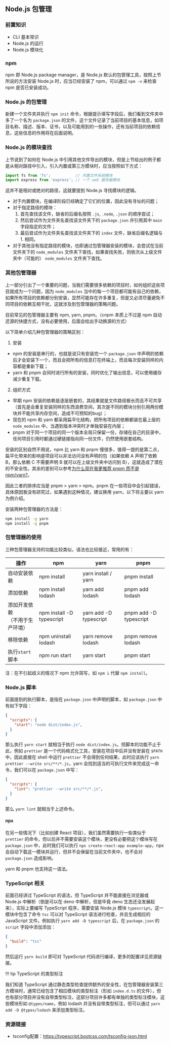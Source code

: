 ## Node.js 包管理

### 前置知识

- CLI 基本常识
- Node.js 的运行
- Node.js 模块化

### npm

npm 即 Node.js package manager，是 Node.js 默认的包管理工具，按照上节所说的方法安装 Node.js 时，应当已经安装了 npm，可以通过 `npm -v` 来检查 npm 是否已安装成功。

### Node.js 的包管理

新建一个文件夹并执行 `npm init` 命令，根据提示填写字段后，我们看到文件夹中多了一个名为 `package.json` 的文件，这个文件记录了当前项目的基本信息，如项目名称、描述、版本、证书，以及可能用到的一些操作，还有当前项目的依赖信息，这些信息的作用将在后面说明。

### Node.js 的模块查找

上节说到了如何在 Node.js 中引用其他文件导出的模块，但是上节给出的例子都是从相对路径中引入，引入内置或第三方模块时，应当按照如下方式：

```javascript
import fs from 'fs';           // 内置文件系统模块
import express from 'express'; // 一个 web 服务器模块
```

这并不是相对或绝对的路径，这就要提到 Node.js 寻找模块的逻辑。

- 对于内置模块，在编译阶段已经确定了它们的位置，因此没有寻址的问题；
- 对于指定路径的模块：
  1. 首先查找该文件，缺省的后缀名按照 `.js`, `.node`, `.json` 的顺序尝试；
  2. 然后尝试作为文件夹名查找该文件夹下的 `package.json` 并引用其中 `main` 字段指定的文件；
  3. 最后尝试作为文件夹名查找该文件夹下的 `index` 文件，缺省后缀名逻辑与 1. 相同。
- 对于其他没有指定路径的模块，也即通过包管理器安装的模块，会尝试在当前文件夹下的 `node_modules` 文件夹下查找，如果查找失败，则依次从上级文件夹中（可能的） `node_modules` 文件夹下查找。

### 其他包管理器

上一部分引出了一个重要的问题，当我们需要很多依赖的项目时，如何组织这些项目就成为一个问题，因为 `node_modules` 当中的每一个项目都可能有自己的依赖，如果所有项目的依赖都分别安装，显然可能存在许多重复，但是又必须尽量避免不同项目的依赖互相干扰，这就涉及到包管理器的策略问题。

目前常见的包管理器主要有 npm, yarn, pnpm。（cnpm 本质上不过是 npm 自动还源的快捷方式，没有必要使用，后面会给出手动换源的方式）

以下简单介绍几种包管理器的策略区别：

1. 安装
  - npm 的安装是串行的，也就是说只有安装完一个 `package.json` 中声明的依赖后才会安装下一个，而且会把所有的信息打在终端上，而且每次安装同样的内容都是重新下载；
  - yarn 和 pnpm 会同时进行所有的安装，同时优化了输出信息，可以使用缓存减少重复下载。
2. 组织方式
  - 早期 npm 安装的依赖是逐层嵌套的，其结果就是文件路径极长而且不可共享（首先是会重复安装同样的东西浪费空间，其次是不同的模块分别引用两份模块并不能共享内存空间，造成不可预知的bug）；
  - 现在的 npm 和 yarn 都采用扁平化结构，把所有项目的依赖都装在最上层的 `node_modules` 中，当遇到版本冲突时才单独安装在内层；
  - pnpm 对于同一个项目的同一个版本全局只保留一份，存储在自己的目录中，任何项目引用时都通过硬链接指向同一份文件，仍然使用嵌套结构。

安装的区别自然不用说，npm 比 yarn 和 pnpm 慢很多，值得一提的是第二点，扁平化带来的影响是项目可以非法访问没有声明的包（如果依赖 A 声明了依赖 B，那么依赖 C 不需要声明 B 就可以在上级文件夹中访问到 B），这就造成了潜在的不安全性。其余的差别可以参考[为什么现在我更推荐 pnpm 而不是 npm/yarn?](https://jishuin.proginn.com/p/763bfbd3bcff)。

因此三者的排序应当是 pnpm > yarn > npm。pnpm 在一些项目中会引起错误，具体原因我没有研究过，如果遇到这种情况，建议换用 yarn，以下将主要以 yarn 为例介绍。

安装两种包管理器的方法是：

```bash
npm install -g yarn
npm install -g pnpm
```

### 包管理器的使用

三种包管理器支持的功能比较类似，语法也比较接近，常用的有：

| 操作                                 | npm                       | yarn                   | pnpm                   |
| ------------------------------------ | ------------------------- | ---------------------- | ---------------------- |
| 自动安装依赖                         | npm install               | yarn install / yarn    | pnpm install           |
| 添加依赖                             | npm install lodash        | yarn add lodash        | pnpm add lodash        |
| 添加开发依赖<br />（不用于生产环境） | npm install -D typescript | yarn add -D typescript | pnpm add -D typescript |
| 移除依赖                             | npm uninstall lodash      | yarn remove lodash     | pnpm remove lodash     |
| 执行`start`脚本                             | npm run start             | yarn start             | pnpm start             |


注：在不引起歧义的情况下 npm 允许简写，如 `npm i` 代替 `npm install`。

### Node.js 脚本

前面提到的执行脚本，是指在 `package.json` 中声明的脚本，如 `package.json` 中有如下字段：

```json
{
  "scripts": {
    "start": "node dist/index.js",
  }
}
```

那么执行 `yarn start` 就相当于执行 `node dist/index.js`。但脚本的功能不止于此，例如 `prettier` 是一个代码格式化工具，安装在项目中后并没有安装在 `$PATH` 中，因此直接在 shell 中运行 `prettier` 不会得到任何结果，此时应该执行 `yarn prettier --write src/**/*.js`，yarn 会找到适当的可执行文件来完成这一命令，我们可以在 `package.json` 中写：

```json
{
  "scripts": {
    "lint": "prettier --write src/**/*.js",
  }
}
```

那么 `yarn lint` 就相当于上述命令。

#### npx

在另一些情况下（比如创建 React 项目），我们虽然需要执行一些类似于 `prettier` 的命令，但以后并不需要安装这个模块，更没有必要把这个模块写在 `package.json` 中，此时我们可以执行 `npx create-react-app example-app`，npx 会自动下载这一模块并运行，但并不会保留在当前文件夹中，也不会对 `package.json` 造成影响。

yarn 和 pnpm 也支持这一语法。

### TypeScript 相关

前面已经讲过 TypeScript 的语法，但 TypeScript 并不能直接在浏览器或 Node.js 中解析（倒是可以在 deno 中解析，但是毕竟 deno 生态还没发展起来），实际上要编写 TypeScript 程序，需要安装 Node.js 模块 `typescript`。这一模块中包含了命令 `tsc` 可以对 TypeScript 语法进行检查，并且生成相应的 JavaScript 文件。例如执行 `yarn add -D typescript` 后，在 `package.json` 的 `script` 字段中添加添加：

```json
{
  "build": "tsc"
}
```

然后运行 `yarn build` 即可对 TypeScript 代码进行编译，更多的配置详见资源链接。

!!! tip TypeScript 的类型标注

  我们知道 TypeScript 通过静态类型检查提供额外的安全性，在包管理器安装第三方模块时，通常已经包含了相应模块的类型标注（形如 `index.d.ts` 的文件），但也有部分项目并没有自带类型标注，这部分项目许多都有单独的类型标注模块，这些模块形如 `@types/name`，例如 lodash 并没有自带类型标注，但可以通过 `yarn add -D @types/lodash` 来添加类型标注。

### 资源链接

- tsconfig配置：<https://typescript.bootcss.com/tsconfig-json.html>